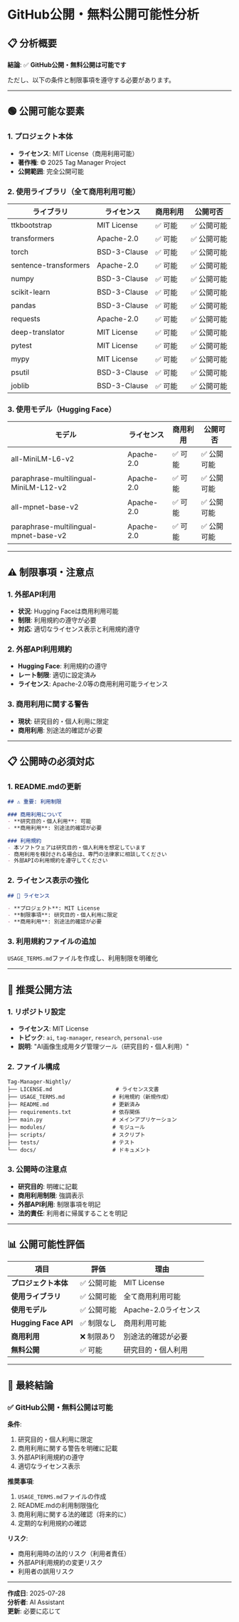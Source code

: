 # GitHub公開・無料公開可能性分析

## 📋 分析概要

**結論**: ✅ **GitHub公開・無料公開は可能です**

ただし、以下の条件と制限事項を遵守する必要があります。

---

## 🟢 公開可能な要素

### 1. プロジェクト本体
- **ライセンス**: MIT License（商用利用可能）
- **著作権**: © 2025 Tag Manager Project
- **公開範囲**: 完全公開可能

### 2. 使用ライブラリ（全て商用利用可能）
| ライブラリ | ライセンス | 商用利用 | 公開可否 |
|-----------|-----------|----------|----------|
| ttkbootstrap | MIT License | ✅ 可能 | ✅ 公開可能 |
| transformers | Apache-2.0 | ✅ 可能 | ✅ 公開可能 |
| torch | BSD-3-Clause | ✅ 可能 | ✅ 公開可能 |
| sentence-transformers | Apache-2.0 | ✅ 可能 | ✅ 公開可能 |
| numpy | BSD-3-Clause | ✅ 可能 | ✅ 公開可能 |
| scikit-learn | BSD-3-Clause | ✅ 可能 | ✅ 公開可能 |
| pandas | BSD-3-Clause | ✅ 可能 | ✅ 公開可能 |
| requests | Apache-2.0 | ✅ 可能 | ✅ 公開可能 |
| deep-translator | MIT License | ✅ 可能 | ✅ 公開可能 |
| pytest | MIT License | ✅ 可能 | ✅ 公開可能 |
| mypy | MIT License | ✅ 可能 | ✅ 公開可能 |
| psutil | BSD-3-Clause | ✅ 可能 | ✅ 公開可能 |
| joblib | BSD-3-Clause | ✅ 可能 | ✅ 公開可能 |

### 3. 使用モデル（Hugging Face）
| モデル | ライセンス | 商用利用 | 公開可否 |
|--------|-----------|----------|----------|
| all-MiniLM-L6-v2 | Apache-2.0 | ✅ 可能 | ✅ 公開可能 |
| paraphrase-multilingual-MiniLM-L12-v2 | Apache-2.0 | ✅ 可能 | ✅ 公開可能 |
| all-mpnet-base-v2 | Apache-2.0 | ✅ 可能 | ✅ 公開可能 |
| paraphrase-multilingual-mpnet-base-v2 | Apache-2.0 | ✅ 可能 | ✅ 公開可能 |

---

## ⚠️ 制限事項・注意点

### 1. 外部API利用
- **状況**: Hugging Faceは商用利用可能
- **制限**: 利用規約の遵守が必要
- **対応**: 適切なライセンス表示と利用規約遵守

### 2. 外部API利用規約
- **Hugging Face**: 利用規約の遵守
- **レート制限**: 適切に設定済み
- **ライセンス**: Apache-2.0等の商用利用可能ライセンス

### 3. 商用利用に関する警告
- **現状**: 研究目的・個人利用に限定
- **商用利用**: 別途法的確認が必要

---

## 📋 公開時の必須対応

### 1. README.mdの更新
```markdown
## ⚠️ 重要: 利用制限

### 商用利用について
- **研究目的・個人利用**: 可能
- **商用利用**: 別途法的確認が必要

### 利用規約
- 本ソフトウェアは研究目的・個人利用を想定しています
- 商用利用を検討される場合は、専門の法律家に相談してください
- 外部APIの利用規約を遵守してください
```

### 2. ライセンス表示の強化
```markdown
## 📄 ライセンス

- **プロジェクト**: MIT License
- **制限事項**: 研究目的・個人利用に限定
- **商用利用**: 別途法的確認が必要
```

### 3. 利用規約ファイルの追加
`USAGE_TERMS.md`ファイルを作成し、利用制限を明確化

---

## 🚀 推奨公開方法

### 1. リポジトリ設定
- **ライセンス**: MIT License
- **トピック**: `ai`, `tag-manager`, `research`, `personal-use`
- **説明**: "AI画像生成用タグ管理ツール（研究目的・個人利用）"

### 2. ファイル構成
```
Tag-Manager-Nightly/
├── LICENSE.md                    # ライセンス文書
├── USAGE_TERMS.md               # 利用規約（新規作成）
├── README.md                    # 更新済み
├── requirements.txt             # 依存関係
├── main.py                      # メインアプリケーション
├── modules/                     # モジュール
├── scripts/                     # スクリプト
├── tests/                       # テスト
└── docs/                        # ドキュメント
```

### 3. 公開時の注意点
- **研究目的**: 明確に記載
- **商用利用制限**: 強調表示
- **外部API利用**: 制限事項を明記
- **法的責任**: 利用者に帰属することを明記

---

## 📊 公開可能性評価

| 項目 | 評価 | 理由 |
|------|------|------|
| **プロジェクト本体** | ✅ 公開可能 | MIT License |
| **使用ライブラリ** | ✅ 公開可能 | 全て商用利用可能 |
| **使用モデル** | ✅ 公開可能 | Apache-2.0ライセンス |
| **Hugging Face API** | ✅ 制限なし | 商用利用可能 |
| **商用利用** | ❌ 制限あり | 別途法的確認が必要 |
| **無料公開** | ✅ 可能 | 研究目的・個人利用 |

---

## 🎯 最終結論

### ✅ **GitHub公開・無料公開は可能**

**条件**:
1. 研究目的・個人利用に限定
2. 商用利用に関する警告を明確に記載
3. 外部API利用規約の遵守
4. 適切なライセンス表示

**推奨事項**:
1. `USAGE_TERMS.md`ファイルの作成
2. README.mdの利用制限強化
3. 商用利用に関する法的確認（将来的に）
4. 定期的な利用規約の確認

**リスク**:
- 商用利用時の法的リスク（利用者責任）
- 外部API利用規約の変更リスク
- 利用者の誤用リスク

---

**作成日**: 2025-07-28  
**分析者**: AI Assistant  
**更新**: 必要に応じて 